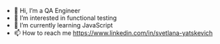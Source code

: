 - 👋 Hi, I’m a QA Engineer
- 👀 I’m interested in functional testing
- 🌱 I’m currently learning JavaScript
- 📫 How to reach me https://www.linkedin.com/in/svetlana-yatskevich


